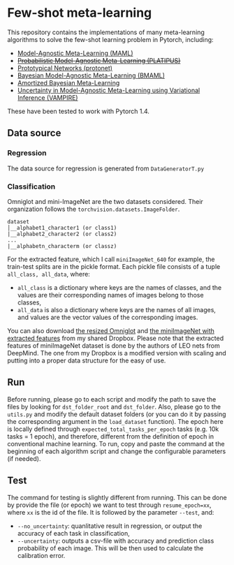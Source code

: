 # Few-shot meta-learning
This repository contains the implementations of many meta-learning algorithms to solve the few-shot learning problem in Pytorch, including:
- [Model-Agnostic Meta-Learning (MAML)](http://proceedings.mlr.press/v70/finn17a/finn17a.pdf)
- ~~[Probabilistic Model-Agnostic Meta-Learning (PLATIPUS)](https://papers.nips.cc/paper/8161-probabilistic-model-agnostic-meta-learning.pdf)~~
- [Prototypical Networks (protonet)](http://papers.nips.cc/paper/6996-prototypical-networks-for-few-shot-learning.pdf)
- [Bayesian Model-Agnostic Meta-Learning (BMAML)](https://papers.nips.cc/paper/7963-bayesian-model-agnostic-meta-learning.pdf)
- [Amortized Bayesian Meta-Learning](https://openreview.net/pdf?id=rkgpy3C5tX)
- [Uncertainty in Model-Agnostic Meta-Learning using Variational Inference (VAMPIRE)](https://arxiv.org/abs/1907.11864)

These have been tested to work with Pytorch 1.4.

## Data source
### Regression
The data source for regression is generated from `DataGeneratorT.py`

### Classification
Omniglot and mini-ImageNet are the two datasets considered. Their organization follows the `torchvision.datasets.ImageFolder`.
```
dataset
│__alphabet1_character1 (or class1)
|__alphabet2_character2 (or class2)
...
|__alphabetn_characterm (or classz)
```

For the extracted feature, which I call `miniImageNet_640` for example, the train-test splits are in the pickle format. Each pickle file consists of a tuple `all_class, all_data`, where:
- `all_class` is a dictionary where keys are the names of classes, and the values are their corresponding names of images belong to those classes,
- `all_data` is also a dictionary where keys are the names of all images, and values are the vector values of the corresponding images.

You can also download [the resized Omniglot](https://www.dropbox.com/s/w1do3wi0wzzo4jw/omniglot.zip?dl=0) and [the miniImageNet with extracted features](https://www.dropbox.com/s/z48ioy2s2bjbu93/miniImageNet_640.zip?dl=0) from my shared Dropbox. Please note that the extracted features of miniImageNet dataset is done by the authors of LEO nets from DeepMind. The one from my Dropbox is a modified version with scaling and putting into a proper data structure for the easy of use.

## Run
Before running, please go to each script and modify the path to save the files by looking for `dst_folder_root` and `dst_folder`. Also, please go to the `utils.py` and modify the default dataset folders (or you can do it by passing the corresponding argument in the `load_dataset` function). The epoch here is locally defined through `expected_total_tasks_per_epoch` tasks (e.g. 10k tasks = 1 epoch), and therefore, different from the definition of epoch in conventional machine learning.
To run, copy and paste the command at the beginning of each algorithm script and change the configurable parameters (if needed).

## Test
The command for testing is slightly different from running. This can be done by provide the file (or epoch) we want to test through `resume_epoch=xx`, where `xx` is the id of the file. It is followed by the parameter `--test`, and:
- `--no_uncertainty`: quanlitative result in regression, or output the accuracy of each task in classification,
- `--uncertainty`: outputs a csv-file with accuracy and prediction class probability of each image. This will be then used to calculate the calibration error.